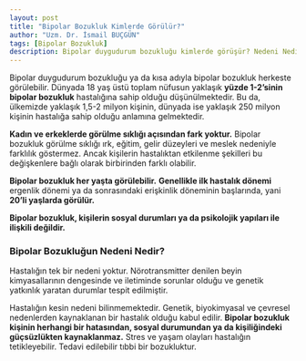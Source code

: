 ```yaml
---
layout: post
title: "Bipolar Bozukluk Kimlerde Görülür?"
author: "Uzm. Dr. İsmail BUÇGÜN"
tags: [Bipolar Bozukluk]
description: Bipolar duygudurum bozukluğu kimlerde görüşür? Nedeni Nedir?
---
```


Bipolar duygudurum bozukluğu ya da kısa adıyla bipolar bozukluk herkeste görülebilir. Dünyada 18 yaş üstü toplam nüfusun yaklaşık **yüzde 1-2’sinin bipolar bozukluk** hastalığına sahip olduğu düşünülmektedir. Bu da, ülkemizde yaklaşık 1,5-2 milyon kişinin, dünyada ise yaklaşık 250 milyon kişinin hastalığa sahip olduğu anlamına gelmektedir.

**Kadın ve erkeklerde görülme sıklığı açısından fark yoktur.** Bipolar bozukluk görülme sıklığı ırk, eğitim, gelir düzeyleri ve meslek nedeniyle farklılık göstermez. Ancak kişilerin hastalıktan etkilenme şekilleri bu değişkenlere bağlı olarak birbirinden farklı olabilir.

**Bipolar bozukluk her yaşta görülebilir.** **Genellikle ilk hastalık dönemi** ergenlik dönemi ya da sonrasındaki erişkinlik döneminin başlarında, yani **20’li yaşlarda görülür.**

**Bipolar bozukluk, kişilerin sosyal durumları ya da psikolojik yapıları ile ilişkili değildir.**

### Bipolar Bozukluğun Nedeni Nedir?

Hastalığın tek bir nedeni yoktur. Nörotransmitter denilen beyin kimyasallarının dengesinde ve iletiminde sorunlar olduğu ve genetik yatkınlık yaratan durumlar tespit edilmiştir.

Hastalığın kesin nedeni bilinmemektedir. Genetik, biyokimyasal ve çevresel nedenlerden kaynaklanan bir hastalık olduğu kabul edilir. **Bipolar bozukluk kişinin herhangi bir hatasından, sosyal durumundan ya da kişiliğindeki güçsüzlükten kaynaklanmaz.** Stres ve yaşam olayları hastalığın tetikleyebilir. Tedavi edilebilir tıbbi bir bozukluktur.

